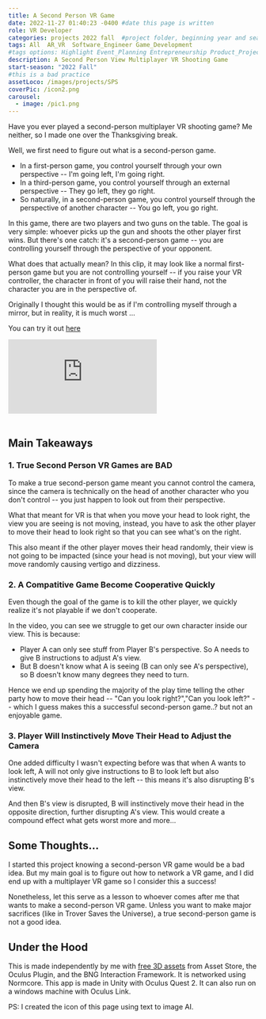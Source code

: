 ```yaml
---
title: A Second Person VR Game
date: 2022-11-27 01:40:23 -0400 #date this page is written
role: VR Developer 
categories: projects 2022 fall  #project folder, beginning year and season
tags: All  AR_VR  Software_Engineer Game_Development
#tags options: Highlight Event_Planning Entrepreneurship Product_Project_Management Game_Design Marketing Negotiation  Web_Design
description: A Second Person View Multiplayer VR Shooting Game
start-season: "2022 Fall"
#this is a bad practice
assetLoco: /images/projects/SPS
coverPic: /icon2.png
carousel:
  - image: /pic1.png
---
```


Have you ever played a second-person multiplayer VR shooting game? Me neither, so I made one over the Thanksgiving break.   

Well, we first need to figure out what is a second-person game. 

- In a first-person game, you control yourself through your own perspective -- I'm going left, I'm going right. 
- In a third-person game, you control yourself through an external perspective -- They go left, they go right. 
- So naturally, in a second-person game, you control yourself through the perspective of another character -- You go left, you go right. 

In this game, there are two players and two guns on the table. The goal is very simple: whoever picks up the gun and shoots the other player first wins. But there's one catch: it's a second-person game -- you are controlling yourself through the perspective of your opponent. 

What does that actually mean? In this clip, it may look like a normal first-person game but you are not controlling yourself -- if you raise your VR controller, the character in front of you will raise their hand, not the character you are in the perspective of. 

Originally I thought this would be as if I'm controlling myself through a mirror, but in reality, it is much worst ...

You can try it out [here](https://github.com/SCP650/SecondPersonVRGame/releases/tag/v1)

<div class="iframe-container"><iframe src="https://www.youtube.com/embed/fCkHKXO1GiU" frameborder="0" allow="accelerometer; autoplay; encrypted-media; gyroscope; picture-in-picture" allowfullscreen></iframe></div><br>

## Main Takeaways 

### 1. True Second Person VR Games are BAD

To make a true second-person game meant you cannot control the camera, since the camera is technically on the head of another character who you don't control -- you just happen to look out from their perspective.

What that meant for VR is that when you move your head to look right, the view you are seeing is not moving, instead, you have to ask the other player to move their head to look right so that you can see what's on the right. 

This also meant if the other player moves their head randomly, their view is not going to be impacted (since your head is not moving), but your view will move randomly causing vertigo and dizziness. 


### 2. A Compatitive Game Become Cooperative Quickly 

Even though the goal of the game is to kill the other player, we quickly realize it's not playable if we don't cooperate. 

In the video, you can see we struggle to get our own character inside our view. This is because:
- Player A can only see stuff from Player B's perspective. So A needs to give B instructions to adjust A's view.
- But B doesn't know what A is seeing (B can only see A's perspective), so B doesn't know many degrees they need to turn. 

Hence we end up spending the majority of the play time telling the other party how to move their head -- "Can you look right?","Can you look left?" -- which I guess makes this a successful second-person game..? but not an enjoyable game. 

### 3. Player Will Instinctively Move Their Head to Adjust the Camera 

One added difficulty I wasn't expecting before was that when A wants to look left, A will not only give instructions to B to look left but also instinctively move their head to the left -- this means it's also disrupting B's view.

And then B's view is disrupted, B will instinctively move their head in the opposite direction, further disrupting A's view. This would create a compound effect what gets worst more and more...

## Some Thoughts...

I started this project knowing a second-person VR game would be a bad idea. But my main goal is to figure out how to network a VR game, and I did end up with a multiplayer VR game so I consider this a success! 

Nonetheless, let this serve as a lesson to whoever comes after me that wants to make a second-person VR game. Unless you want to make major sacrifices (like in Trover Saves the Universe), a true second-person game is not a good idea. 

## Under the Hood 
 
This is made independently by me with [free 3D assets](https://assetstore.unity.com/packages/3d/props/interior/polygon-dining-room-199435) from Asset Store, the Oculus Plugin, and the BNG Interaction Framework. It is networked using Normcore. This app is made in Unity with Oculus Quest 2. It can also run on a windows machine with Oculus Link.

PS: I created the icon of this page using text to image AI.